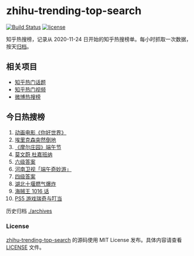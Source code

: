 # zhihu-trending-top-search

[![Build Status](https://github.com/justjavac/zhihu-trending-top-search/workflows/ci/badge.svg?branch=main)](https://github.com/justjavac/zhihu-trending-top-search/actions)
[![license](https://img.shields.io/github/license/justjavac/zhihu-trending-top-search)](https://github.com/justjavac/zhihu-trending-top-search/blob/main/LICENSE)

知乎热搜榜，记录从 2020-11-24 日开始的知乎热搜榜单。每小时抓取一次数据，按天[归档](./archives)。

## 相关项目

- [知乎热门话题](https://github.com/justjavac/zhihu-trending-hot-questions)
- [知乎热门视频](https://github.com/justjavac/zhihu-trending-hot-video)
- [微博热搜榜](https://github.com/justjavac/weibo-trending-hot-search)

## 今日热搜榜

<!-- BEGIN -->
<!-- 最后更新时间 Mon Jun 14 2021 06:05:46 GMT+0800 (China Standard Time) -->

1. [动画电影《你好世界》](https://www.zhihu.com/search?q=你好世界)
2. [埃里克森突然倒地](https://www.zhihu.com/search?q=埃里克森)
3. [《摩尔庄园》端午节](https://www.zhihu.com/search?q=摩尔庄园)
4. [莫文蔚 杜嘉班纳](https://www.zhihu.com/search?q=莫文蔚)
5. [六级答案](https://www.zhihu.com/search?q=六级答案)
6. [河南卫视「端午奇妙游」](https://www.zhihu.com/search?q=端午奇妙游)
7. [四级答案](https://www.zhihu.com/search?q=四级答案)
8. [湖北十堰燃气爆炸](https://www.zhihu.com/search?q=十堰燃气爆炸)
9. [海贼王 1016 话](https://www.zhihu.com/search?q=海贼王)
10. [PS5 游戏瑞奇与叮当](https://www.zhihu.com/search?q=瑞奇与叮当)

<!-- END -->

历史归档 [./archives](./archives)

### License

[zhihu-trending-top-search](https://github.com/justjavac/zhihu-trending-top-search)
的源码使用 MIT License 发布。具体内容请查看 [LICENSE](./LICENSE) 文件。
